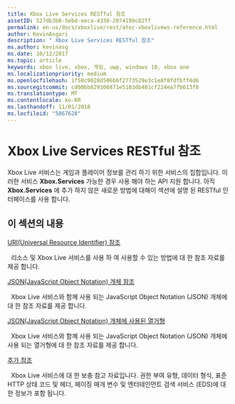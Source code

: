 ```yaml
---
title: Xbox Live Services RESTful 참조
assetID: 527db3b0-5ebd-eeca-4330-2074199c82ff
permalink: en-us/docs/xboxlive/rest/atoc-xboxlivews-reference.html
author: KevinAsgari
description: " Xbox Live Services RESTful 참조"
ms.author: kevinasg
ms.date: 10/12/2017
ms.topic: article
keywords: xbox live, xbox, 게임, uwp, windows 10, xbox one
ms.localizationpriority: medium
ms.openlocfilehash: 1f58c9028d506b6f2773529e3c1e8f8fdfbff4d6
ms.sourcegitcommit: cd00bb829306871e5103db481cf224ea7fb613f0
ms.translationtype: MT
ms.contentlocale: ko-KR
ms.lasthandoff: 11/01/2018
ms.locfileid: "5867628"
---
```

# <a name="xbox-live-services-restful-reference"></a>Xbox Live Services RESTful 참조

Xbox Live 서비스는 게임과 플레이어 정보를 관리 하기 위한 서비스의 집합입니다. 이러한 서비스 **Xbox.Services** 가능한 경우 사용 해야 하는 API 지원 합니다. 아직 **Xbox.Services** 에 추가 하지 않은 새로운 방법에 대해이 섹션에 설명 된 RESTful 인터페이스를 사용 합니다.

<a id="ID4E5"></a>


## <a name="in-this-section"></a>이 섹션의 내용

[URI(Universal Resource Identifier) 참조](uri/atoc-xboxlivews-reference-uris.md)

&nbsp;&nbsp;리소스 및 Xbox Live 서비스를 사용 하 여 사용할 수 있는 방법에 대 한 참조 자료를 제공 합니다.

[JSON(JavaScript Object Notation) 개체 참조](json/atoc-xboxlivews-reference-json.md)

&nbsp;&nbsp;Xbox Live 서비스와 함께 사용 되는 JavaScript Object Notation (JSON) 개체에 대 한 참조 자료를 제공 합니다.

[JSON(JavaScript Object Notation) 개체에 사용된 열거형](enums/atoc-xboxlivews-reference-enums.md)

&nbsp;&nbsp;Xbox Live 서비스와 함께 사용 되는 JavaScript Object Notation (JSON) 개체에 사용 되는 열거형에 대 한 참조 자료를 제공 합니다.

[추가 참조](additional/atoc-xboxlivews-reference-additional.md)

&nbsp;&nbsp;Xbox Live 서비스에 대 한 보충 참고 자료입니다. 권한 부여 유형, 데이터 형식, 표준 HTTP 상태 코드 및 헤더, 페이징 매개 변수 및 엔터테인먼트 검색 서비스 (EDS)에 대 한 정보가 포함 됩니다.
